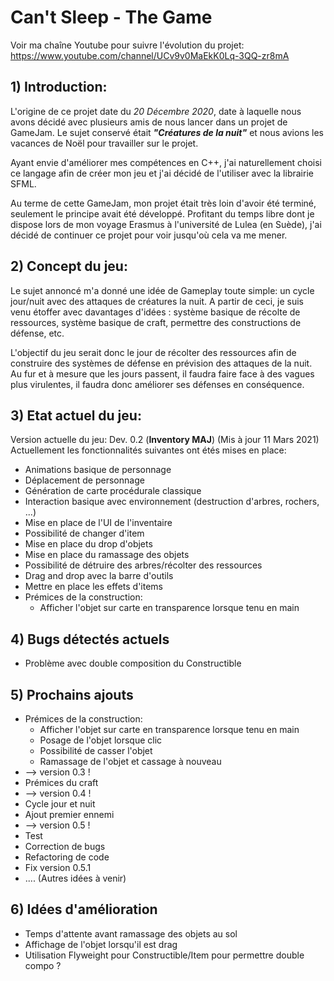# Can't Sleep - The Game

Voir ma chaîne Youtube pour suivre l'évolution du projet: https://www.youtube.com/channel/UCv9v0MaEkK0Lq-3QQ-zr8mA

## 1) Introduction:

  L'origine de ce projet date du *20 Décembre 2020*, date à laquelle nous avons décidé avec plusieurs amis de nous lancer dans un projet de GameJam. Le sujet conservé était ***"Créatures de la nuit"*** et nous avions les vacances de Noël pour travailler sur le projet.
  
  Ayant envie d'améliorer mes compétences en C++, j'ai naturellement choisi ce langage afin de créer mon jeu et j'ai décidé de l'utiliser avec la librairie SFML.
  
  Au terme de cette GameJam, mon projet était très loin d'avoir été terminé, seulement le principe avait été développé. Profitant du temps libre dont je dispose lors de mon voyage Erasmus à l'université de Lulea (en Suède), j'ai décidé de continuer ce projet pour voir jusqu'où cela va me mener.

## 2) Concept du jeu:
  
  Le sujet annoncé m'a donné une idée de Gameplay toute simple: un cycle jour/nuit avec des attaques de créatures la nuit. A partir de ceci, je suis venu étoffer avec davantages d'idées : système basique de récolte de ressources, système basique de craft, permettre des constructions de défense, etc.
  
  L'objectif du jeu serait donc le jour de récolter des ressources afin de construire des systèmes de défense en prévision des attaques de la nuit. Au fur et à mesure que les jours passent, il faudra faire face à des vagues plus virulentes, il faudra donc améliorer ses défenses en conséquence. 

## 3) Etat actuel du jeu:

Version actuelle du jeu: Dev. 0.2 (**Inventory MAJ**)
(Mis à jour 11 Mars 2021)
Actuellement les fonctionnalités suivantes ont étés mises en place:

- Animations basique de personnage
- Déplacement de personnage
- Génération de carte procédurale classique
- Interaction basique avec environnement (destruction d'arbres, rochers, ...)
- Mise en place de l'UI de l'inventaire
- Possibilité de changer d'item
- Mise en place du drop d'objets
- Mise en place du ramassage des objets
- Possibilité de détruire des arbres/récolter des ressources
- Drag and drop avec la barre d'outils
- Mettre en place les effets d'items
- Prémices de la construction: 
	- Afficher l'objet sur carte en transparence lorsque tenu en main

## 4) Bugs détectés actuels 
- Problème avec double composition du Constructible

## 5) Prochains ajouts
- Prémices de la construction: 
	- Afficher l'objet sur carte en transparence lorsque tenu en main
	- Posage de l'objet lorsque clic
	- Possibilité de casser l'objet
	- Ramassage de l'objet et cassage à nouveau
-  --> version 0.3 !
- Prémices du craft
-  --> version 0.4 !
- Cycle jour et nuit
- Ajout premier ennemi
-  --> version 0.5 !
- Test
- Correction de bugs
- Refactoring de code
- Fix version 0.5.1
- ....
(Autres idées à venir)

## 6) Idées d'amélioration 
- Temps d'attente avant ramassage des objets au sol
- Affichage de l'objet lorsqu'il est drag
- Utilisation Flyweight pour Constructible/Item pour permettre double compo ?

